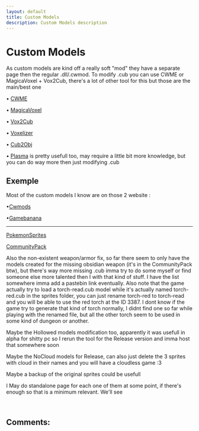 ```yaml
---
layout: default
title: Custom Models
description: Custom Models description
---
```

# Custom Models

As custom models are kind off a really soft "mod" they have a separate page then the regular .dll/.cwmod. To modify .cub you can use CWME or MagicaVoxel + Vox2Cub, there's a lot of other tool for this but those are the main/best one

&bull; [CWME](https://www.cwmods.com/downloads/info54-CWME-CubeWorldModelEditor.html)

&bull; [MagicaVoxel](https://ephtracy.github.io/)

&bull; [Vox2Cub](https://github.com/ParanormalVibe/Vox2Cub)

&bull; [Voxelizer](https://drububu.com/miscellaneous/voxelizer/?out=vox)

&bull; [Cub2Obj](https://github.com/ScottishCyclops/cub-to-obj)

&bull; [Plasma](https://github.com/ChrisMiuchiz/Plasma-Writeup) is pretty usefull too, may require a little bit more knowledge, but you can do way more then just modifying .cub

## Exemple

Most of the custom models I know are on those 2 website :

&bull;[Cwmods](https://www.cwmods.com/)

&bull;[Gamebanana](https://gamebanana.com/games/5200)

---------------

[PokemonSprites](http://www.mediafire.com/file/51ftlcalp2qa2ut/Pokemon.zip/file)

[CommunityPack](https://www.mediafire.com/file/4qlsrg9jum6fhso/Community_Sprites_V.3.rar/file)

Also the non-existent weapon/armor fix, so far there seem to only have the models created for the missing obsidian weapon (it's in the CommunityPack btw), but there's way more missing .cub imma try to do some myself or find someone else more talented then I with that kind of stuff. I have the list somewhere imma add a pastebin link eventually. Also note that the game actually try to load a torch-read.cub model while it's actually named torch-red.cub in the sprites folder, you can just rename torch-red to torch-read and you will be able to use the red torch at the ID 3387. I dont know if the game try to generate that kind of torch normally, I didnt find one so far while playing with the renamed file, but all the other torch seem to be used in some kind of dungeon or another.

Maybe the Hollowed models modification too, apparently it was usefull in alpha for shitty pc so I rerun the tool for the Release version and imma host that somewhere soon

Maybe the NoCloud models for Release, can also just delete the 3 sprites with cloud in their names and you will have a cloudless game :3

Maybe a backup of the original sprites could be usefull

I May do standalone page for each one of them at some point, if there's enough so that is a minimum relevant. We'll see

&nbsp;&nbsp;&nbsp;&nbsp;&nbsp;&nbsp;

## Comments:

<script src="https://utteranc.es/client.js"
        repo="Paroyer/Comment" 
        issue-term="pathname"
        theme="github-dark"
        label="Comment"
        crossorigin="anonymous"
        async>
</script>  
